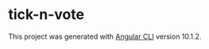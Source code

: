 # tick-n-vote

This project was generated with [Angular CLI](https://github.com/angular/angular-cli) version 10.1.2.

